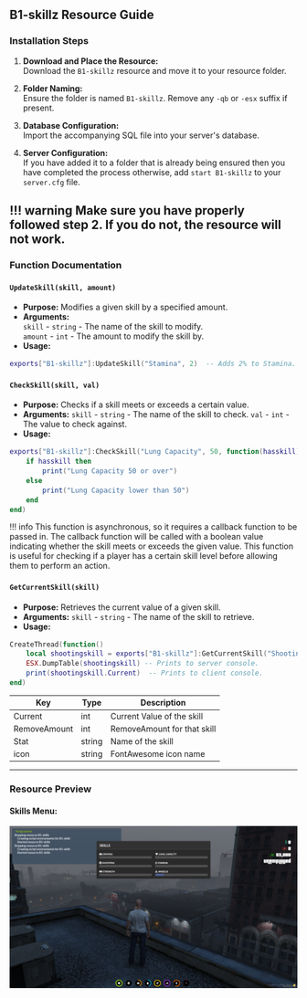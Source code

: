 ## B1-skillz Resource Guide

### Installation Steps

1. **Download and Place the Resource:**  
   Download the `B1-skillz` resource and move it to your resource folder.

2. **Folder Naming:**  
   Ensure the folder is named `B1-skillz`. Remove any `-qb` or `-esx` suffix if present.

3. **Database Configuration:**  
   Import the accompanying SQL file into your server's database.

4. **Server Configuration:**  
   If you have added it to a folder that is already being ensured then you have completed the process otherwise, add `start B1-skillz` to your `server.cfg` file.

!!! warning
    Make sure you have properly followed step 2. If you do not, the resource will not work.
---

### Function Documentation

#### `UpdateSkill(skill, amount)`

- **Purpose:** Modifies a given skill by a specified amount.
- **Arguments:**  
   `skill` - `string` - The name of the skill to modify.  
   `amount` - `int` - The amount to modify the skill by.
- **Usage:**
```lua
exports["B1-skillz"]:UpdateSkill("Stamina", 2)  -- Adds 2% to Stamina.
```
#### `CheckSkill(skill, val)`

- **Purpose:** Checks if a skill meets or exceeds a certain value.
- **Arguments:**
   `skill` - `string` - The name of the skill to check.
   `val` - `int` - The value to check against.
- **Usage:**
```lua
exports["B1-skillz"]:CheckSkill("Lung Capacity", 50, function(hasskill)
    if hasskill then
        print("Lung Capacity 50 or over")
    else
        print("Lung Capacity lower than 50")
    end
end)
```
!!! info
    This function is asynchronous, so it requires a callback function to be passed in. The callback function will be called with a boolean value indicating whether the skill meets or exceeds the given value. This function is useful for checking if a player has a certain skill level before allowing them to perform an action.

#### `GetCurrentSkill(skill)`

- **Purpose:** Retrieves the current value of a given skill.
- **Arguments:**
   `skill` - `string` - The name of the skill to retrieve.
- **Usage:**
```lua
CreateThread(function()
    local shootingskill = exports["B1-skillz"]:GetCurrentSkill("Shooting")
    ESX.DumpTable(shootingskill) -- Prints to server console.
    print(shootingskill.Current)  -- Prints to client console.
end)
```

| Key          | Type    | Description                   |
| ------------ | ------- | ----------------------------- |
| Current      | int     | Current Value of the skill    |
| RemoveAmount | int     | RemoveAmount for that skill   |
| Stat         | string  | Name of the skill             |
| icon         | string  | FontAwesome icon name         |


---

### Resource Preview

#### **Skills Menu:**

![Preview of skills menu](https://raw.githubusercontent.com/Kingsage311/Kingsage311/main/assets/skillmenuprev.png)
